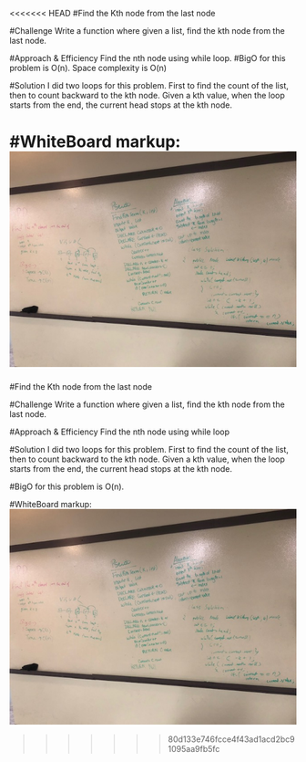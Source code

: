 <<<<<<< HEAD
#Find the Kth node from the last node

#Challenge
Write a function where given a list, find the kth node from the last node.

#Approach & Efficiency
Find the nth node using while loop. 
#BigO for this problem is O(n).
Space complexity is O(n)

#Solution
I did two loops for this problem. First to find the count of the list, then to count backward to the kth node. Given a kth value, when the loop starts from the end, the current head stops at the kth node. 




#WhiteBoard
markup: ![whiteboard kthnode](/Assets/KthNode.JPG)
=======
#Find the Kth node from the last node

#Challenge
Write a function where given a list, find the kth node from the last node.

#Approach & Efficiency
Find the nth node using while loop

#Solution
I did two loops for this problem. First to find the count of the list, then to count backward to the kth node. Given a kth value, when the loop starts from the end, the current head stops at the kth node. 

#BigO for this problem is O(n).


#WhiteBoard
markup: ![whiteboard kthnode](/Assets/KthNode.JPG)

>>>>>>> 80d133e746fcce4f43ad1acd2bc91095aa9fb5fc
